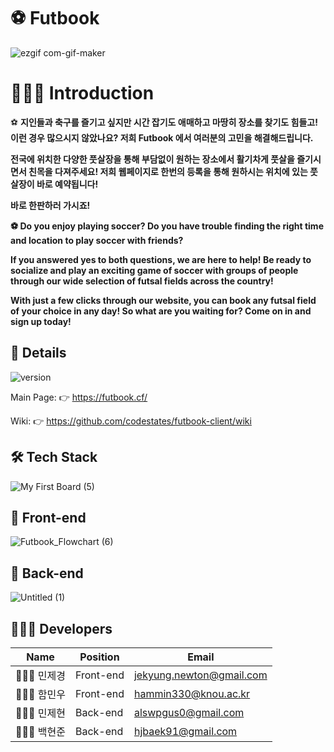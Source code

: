 # ⚽ Futbook

![ezgif com-gif-maker](https://user-images.githubusercontent.com/71122594/116981025-f44a1380-ad01-11eb-9ba9-5ef606b315f2.gif)


# 💁🏻‍♂️ Introduction
⚽ **지인들과 축구를 즐기고 싶지만 시간 잡기도 애매하고 마땅히 장소를 찾기도 힘들고! 이런 경우 많으시지 않았나요? 저희 Futbook 에서 여러분의 고민을 해결해드립니다.**

**전국에 위치한 다양한 풋살장을 통해 부담없이 원하는 장소에서 활기차게 풋살을 즐기시면서 친목을 다져주세요! 저희 웹페이지로 한번의 등록을 통해 원하시는 위치에 있는 풋살장이 바로 예약됩니다!**

**바로 한판하러 가시죠!**

**⚽ Do you enjoy playing soccer? Do you have trouble finding the right time and location to play soccer with friends?**

**If you answered yes to both questions, we are here to help! Be ready to socialize and play an exciting game of soccer with groups of 
     people through our wide selection of futsal fields across the country!**

**With just a few clicks through our website, you can book any futsal field of your choice in any day! So what are you waiting for? Come on 
    in and sign up today!**

## 🥅 Details
 ![version](https://img.shields.io/badge/Version-v1.0.0-orange)

Main Page: 👉 https://futbook.cf/

Wiki: 👉 https://github.com/codestates/futbook-client/wiki

## 🛠 Tech Stack
![My First Board (5)](https://user-images.githubusercontent.com/71122594/116988810-dd102380-ad0b-11eb-9084-c7212dcc7b6b.jpg)

## 🔧 Front-end
![Futbook_Flowchart (6)](https://user-images.githubusercontent.com/71122594/117303068-44b6a200-aeb7-11eb-9165-a50f2c64582b.jpg)

## 🔨 Back-end
![Untitled (1)](https://user-images.githubusercontent.com/71122594/117003286-9f1cfa80-ad1f-11eb-9e74-bac1ae27b520.jpg)

## 🙆🏻‍♂️ Developers
| Name  | Position   | Email              | 
| ----- | ---------- | ------------------ |
| 👨🏻‍💻 민제경 |  Front-end  | jekyung.newton@gmail.com| 
| 👨🏻‍💻 함민우 |  Front-end   | hammin330@knou.ac.kr | 
| 👨🏻‍💻 민제현 |  Back-end   | alswpgus0@gmail.com | 
| 👨🏻‍💻 백현준 |  Back-end | hjbaek91@gmail.com |
